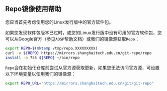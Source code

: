 ## Repo镜像使用帮助

您应当首先考虑使用您的Linux发行版中的官方软件包。

如果您发现软件包版本已过时，或您的Linux发行版中没有可用的官方软件包，您可以从Google官方（参见`AOSP`帮助文档）或我们的镜像源获取`Repo`：

```bash
export REPO=$(mktemp /tmp/repo.XXXXXXXXX)
curl -o ${REPO} https://mirrors.shanghaitech.edu.cn/git-repo/repo
install -m 755 ${REPO} ~/bin/repo
```

`Repo`会在初始化仓库前尝试从官方源获取更新，如果您无法访问官方源，可设置以下环境变量以使用我们的镜像源：

```bash
export REPO_URL="https://mirrors.shanghaitech.edu.cn/git/git-repo"
```